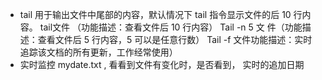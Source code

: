 - tail 用于输出文件中尾部的内容，默认情况下 tail 指令显示文件的后 10 行内容。
  tail文件  （功能描述：查看文件后 10 行内容）
  Tail     -n 5 文 件（功能描述：查看文件后 5 行内容，5 可以是任意行数）
  Tail    -f  文件功能描述：实时追踪该文档的所有更新，工作经常使用）
- 实时监控 mydate.txt ,  看看到文件有变化时，是否看到， 实时的追加日期
